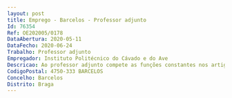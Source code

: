 ```yaml
--- 
layout: post
title: Emprego - Barcelos - Professor adjunto
Id: 76354
Ref: OE202005/0178
DataAbertura: 2020-05-11
DataFecho: 2020-06-24
Trabalho: Professor adjunto
Empregador: Instituto Politécnico do Cávado e do Ave
Descricao: Ao professor adjunto compete as funções constantes nos artigos 2º   A e artigo 3º, n.º 4 do ECPDESP
CodigoPostal: 4750-333 BARCELOS
Concelho: Barcelos
Distrito: Braga
--- 
```

